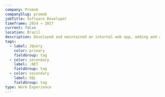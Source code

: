 ```yaml
---
company: Promob
companySlug: promob
jobTitle: Software Developer
timeframe: 2014 → 2017
current: false
location: Brazil
description: Developed and maintained an internal web app, adding and adapting features to the business needs. Built several APIs used by other dev teams, and integrated them with 3rd-party services.
tags:
  - label: JQuery
    color: primary
    fieldGroup: tag
  - color: secondary
    label: .NET
    fieldGroup: tag
  - color: secondary
    label: SQL
    fieldGroup: tag
type: Work Experience
---
```

